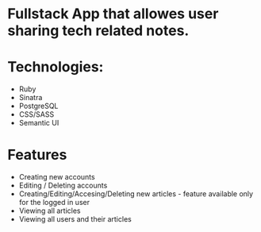 # Fullstack App that allowes user sharing tech related notes.

# Technologies:
* Ruby
* Sinatra
* PostgreSQL
* CSS/SASS
* Semantic UI

# Features
* Creating new accounts
* Editing / Deleting accounts
* Creating/Editing/Accesing/Deleting new articles - feature available only for the logged in user
* Viewing all articles
* Viewing all users and their articles
